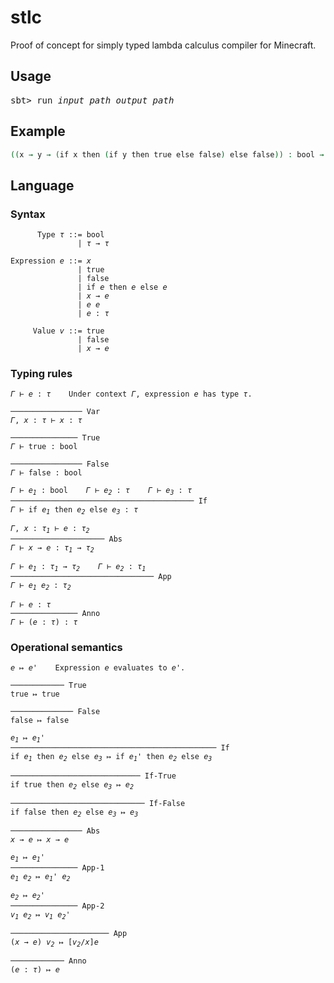 # stlc

Proof of concept for simply typed lambda calculus compiler for Minecraft.

## Usage

<pre>
sbt> run <i>input_path</i> <i>output_path</i>
</pre>

## Example

```agda
((x → y → (if x then (if y then true else false) else false)) : bool → bool → bool) true false
```

## Language

### Syntax

<pre><code>      Type <i>τ</i> ::= bool
               | <i>τ</i> → <i>τ</i>

Expression <i>e</i> ::= <i>x</i>
               | true
               | false
               | if <i>e</i> then <i>e</i> else <i>e</i>
               | <i>x</i> → <i>e</i>
               | <i>e</i> <i>e</i>
               | <i>e</i> : <i>τ</i>

     Value <i>v</i> ::= true
               | false
               | <i>x</i> → <i>e</i>
</code></pre>

### Typing rules

<pre><code><i>Γ</i> ⊢ <i>e</i> : <i>τ</i>    Under context <i>Γ</i>, expression <i>e</i> has type <i>τ</i>.

──────────────── Var
<i>Γ</i>, <i>x</i> : <i>τ</i> ⊢ <i>x</i> : <i>τ</i>

─────────────── True
<i>Γ</i> ⊢ true : bool

──────────────── False
<i>Γ</i> ⊢ false : bool

<i>Γ</i> ⊢ <i>e<sub>1</sub></i> : bool    <i>Γ</i> ⊢ <i>e<sub>2</sub></i> : <i>τ</i>    <i>Γ</i> ⊢ <i>e<sub>3</sub></i> : <i>τ</i>
───────────────────────────────────────── If
<i>Γ</i> ⊢ if <i>e<sub>1</sub></i> then <i>e<sub>2</sub></i> else <i>e<sub>3</sub></i> : <i>τ</i>

<i>Γ</i>, <i>x</i> : <i>τ<sub>1</sub></i> ⊢ <i>e</i> : <i>τ<sub>2</sub></i>
───────────────────── Abs
<i>Γ</i> ⊢ <i>x</i> → <i>e</i> : <i>τ<sub>1</sub></i> → <i>τ<sub>2</sub></i>

<i>Γ</i> ⊢ <i>e<sub>1</sub></i> : <i>τ<sub>1</sub></i> → <i>τ<sub>2</sub></i>    <i>Γ</i> ⊢ <i>e<sub>2</sub></i> : <i>τ<sub>1</sub></i>
──────────────────────────────── App
<i>Γ</i> ⊢ <i>e<sub>1</sub></i> <i>e<sub>2</sub></i> : <i>τ<sub>2</sub></i>

<i>Γ</i> ⊢ <i>e</i> : <i>τ</i>
─────────────── Anno
<i>Γ</i> ⊢ (<i>e</i> : <i>τ</i>) : <i>τ</i>
</code></pre>

### Operational semantics

<pre><code><i>e</i> ↦ <i>e'</i>    Expression <i>e</i> evaluates to <i>e'</i>.

──────────── True
true ↦ true

────────────── False
false ↦ false

<i>e<sub>1</sub></i> ↦ <i>e<sub>1</sub>'</i>
────────────────────────────────────────────── If
if <i>e<sub>1</sub></i> then <i>e<sub>2</sub></i> else <i>e<sub>3</sub></i> ↦ if <i>e<sub>1</sub>'</i> then <i>e<sub>2</sub></i> else <i>e<sub>3</sub></i>

───────────────────────────── If-True
if true then <i>e<sub>2</sub></i> else <i>e<sub>3</sub></i> ↦ <i>e<sub>2</sub></i>

────────────────────────────── If-False
if false then <i>e<sub>2</sub></i> else <i>e<sub>3</sub></i> ↦ <i>e<sub>3</sub></i>

──────────────── Abs
<i>x</i> → <i>e</i> ↦ <i>x</i> → <i>e</i>

<i>e<sub>1</sub></i> ↦ <i>e<sub>1</sub>'</i>
─────────────── App-1
<i>e<sub>1</sub></i> <i>e<sub>2</sub></i> ↦ <i>e<sub>1</sub>'</i> <i>e<sub>2</sub></i>

<i>e<sub>2</sub></i> ↦ <i>e<sub>2</sub>'</i>
─────────────── App-2
<i>v<sub>1</sub></i> <i>e<sub>2</sub></i> ↦ <i>v<sub>1</sub></i> <i>e<sub>2</sub>'</i>

────────────────────── App
(<i>x</i> → <i>e</i>) <i>v<sub>2</sub></i> ↦ [<i>v<sub>2</sub></i>/<i>x</i>]<i>e</i>

──────────── Anno
(<i>e</i> : <i>τ</i>) ↦ <i>e</i>
</code></pre>
